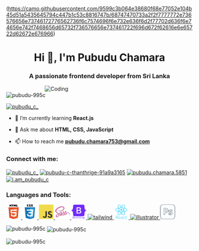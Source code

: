 (https://camo.githubusercontent.com/9599c3b064e38680f68e77052e104b45d51a5435645794c447b1c53c8816747b/68747470733a2f2f7777772e736576656e73746172776562736f6c7574696f6e732e636f6d2f77702d636f6e74656e742f7468656d65732f736576656e737461722f696d672f62616e6e65722d62672e676966)
<h1 align="center">Hi 👋, I'm Pubudu Chamara</h1>
<h3 align="center">A passionate frontend developer from Sri Lanka</h3>
<img align="right" alt="Coding" width="400" src="https://cdn.dribbble.com/users/1162077/screenshots/3848914/programmer.gif">

<p align="left"> <img src="https://komarev.com/ghpvc/?username=pubudu-995c&label=Profile%20views&color=0e75b6&style=flat" alt="pubudu-995c" /> </p>

<p align="left"> <a href="https://twitter.com/pubudu_c_" target="blank"><img src="https://img.shields.io/twitter/follow/pubudu_c_?logo=twitter&style=for-the-badge" alt="pubudu_c_" /></a> </p>

- 🌱 I’m currently learning **React.js**

- 💬 Ask me about **HTML, CSS, JavaScript**

- 📫 How to reach me **pubudu.chamara753@gmail.com**

<h3 align="left">Connect with me:</h3>
<p align="left">
<a href="https://twitter.com/pubudu_c_" target="blank"><img align="center" src="https://raw.githubusercontent.com/rahuldkjain/github-profile-readme-generator/master/src/images/icons/Social/twitter.svg" alt="pubudu_c_" height="30" width="40" /></a>
<a href="https://linkedin.com/in/pubudu-c-thanthrige-91a9a3165" target="blank"><img align="center" src="https://raw.githubusercontent.com/rahuldkjain/github-profile-readme-generator/master/src/images/icons/Social/linked-in-alt.svg" alt="pubudu-c-thanthrige-91a9a3165" height="30" width="40" /></a>
<a href="https://fb.com/pubudu.chamara.5851" target="blank"><img align="center" src="https://raw.githubusercontent.com/rahuldkjain/github-profile-readme-generator/master/src/images/icons/Social/facebook.svg" alt="pubudu.chamara.5851" height="30" width="40" /></a>
<a href="https://instagram.com/i.am_pubudu_c" target="blank"><img align="center" src="https://raw.githubusercontent.com/rahuldkjain/github-profile-readme-generator/master/src/images/icons/Social/instagram.svg" alt="i.am_pubudu_c" height="30" width="40" /></a>
</p>

<h3 align="left">Languages and Tools:</h3>
<p align="left"></a>

<a href="https://www.w3.org/html/" target="_blank" rel="noreferrer"> <img src="https://raw.githubusercontent.com/devicons/devicon/master/icons/html5/html5-original-wordmark.svg" alt="html5" width="40" height="40"/> </a><a href="https://www.w3schools.com/css/" target="_blank" rel="noreferrer"> <img src="https://raw.githubusercontent.com/devicons/devicon/master/icons/css3/css3-original-wordmark.svg" alt="css3" width="40" height="40"/> </a><a href="https://developer.mozilla.org/en-US/docs/Web/JavaScript" target="_blank" rel="noreferrer"> <img src="https://raw.githubusercontent.com/devicons/devicon/master/icons/javascript/javascript-original.svg" alt="javascript" width="40" height="40"/> </a><a href="https://sass-lang.com" target="_blank" rel="noreferrer"> <img src="https://raw.githubusercontent.com/devicons/devicon/master/icons/sass/sass-original.svg" alt="sass" width="40" height="40"/> </a><a href="https://getbootstrap.com" target="_blank" rel="noreferrer"> <img src="https://raw.githubusercontent.com/devicons/devicon/master/icons/bootstrap/bootstrap-plain-wordmark.svg" alt="bootstrap" width="40" height="40"/> </a><a href="https://tailwindcss.com/" target="_blank" rel="noreferrer"> <img src="https://www.vectorlogo.zone/logos/tailwindcss/tailwindcss-icon.svg" alt="tailwind" width="40" height="40"/> </a><a href="https://reactjs.org/" target="_blank" rel="noreferrer"> <img src="https://raw.githubusercontent.com/devicons/devicon/master/icons/react/react-original-wordmark.svg" alt="react" width="40" height="40"/> </a><a href="https://www.adobe.com/in/products/illustrator.html" target="_blank" rel="noreferrer"> <img src="https://www.vectorlogo.zone/logos/adobe_illustrator/adobe_illustrator-icon.svg" alt="illustrator" width="40" height="40"/> </a><a href="https://www.photoshop.com/en" target="_blank" rel="noreferrer"> <img src="https://raw.githubusercontent.com/devicons/devicon/master/icons/photoshop/photoshop-line.svg" alt="photoshop" width="40" height="40"/> </a></p>

<p><img align="left" src="https://github-readme-stats-sigma-five.vercel.app/api/top-langs?username=pubudu-995c&show_icons=true&locale=en&layout=compact" alt="pubudu-995c" /></p>

<p>&nbsp;<img align="center" src="https://github-readme-stats-sigma-five.vercel.app/api?username=pubudu-995c&show_icons=true&locale=en" alt="pubudu-995c" /></p>

<p><img align="center" src="https://github-readme-streak-stats.herokuapp.com/?user=pubudu-995c&" alt="pubudu-995c" /></p>
